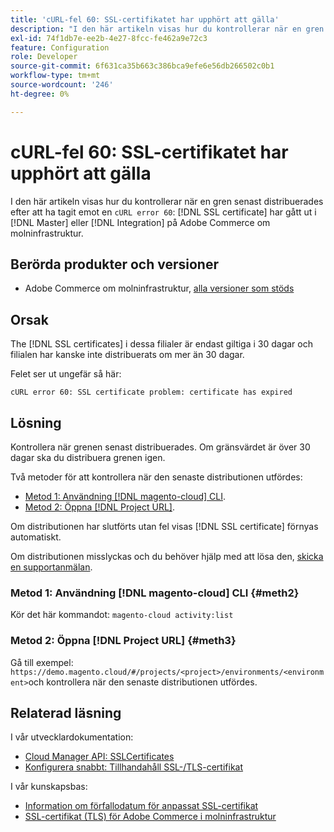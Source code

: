 ```yaml
---
title: 'cURL-fel 60: SSL-certifikatet har upphört att gälla'
description: "I den här artikeln visas hur du kontrollerar när en gren senast distribuerades efter att ha fått ett cURL-fel 60: SSL-certifikatet har upphört att gälla i huvud- eller integreringsgrenarna på Adobe Commerce i molninfrastrukturen."
exl-id: 74f1db7e-ee2b-4e27-8fcc-fe462a9e72c3
feature: Configuration
role: Developer
source-git-commit: 6f631ca35b663c386bca9efe6e56db266502c0b1
workflow-type: tm+mt
source-wordcount: '246'
ht-degree: 0%

---
```


# cURL-fel 60: SSL-certifikatet har upphört att gälla

I den här artikeln visas hur du kontrollerar när en gren senast distribuerades efter att ha tagit emot en `cURL error 60`: [!DNL SSL certificate] har gått ut i [!DNL Master] eller [!DNL Integration] på Adobe Commerce om molninfrastruktur.

## Berörda produkter och versioner

* Adobe Commerce om molninfrastruktur, [alla versioner som stöds](https://magento.com/sites/default/files/magento-software-lifecycle-policy.pdf)

## Orsak

The [!DNL SSL certificates] i dessa filialer är endast giltiga i 30 dagar och filialen har kanske inte distribuerats om mer än 30 dagar.

Felet ser ut ungefär så här:

```cURL
cURL error 60: SSL certificate problem: certificate has expired
```

## Lösning

Kontrollera när grenen senast distribuerades. Om gränsvärdet är över 30 dagar ska du distribuera grenen igen.

Två metoder för att kontrollera när den senaste distributionen utfördes:

* [Metod 1: Användning [!DNL magento-cloud] CLI](#meth2).
* [Metod 2: Öppna [!DNL Project URL]](#meth3).

Om distributionen har slutförts utan fel visas [!DNL SSL certificate] förnyas automatiskt.

Om distributionen misslyckas och du behöver hjälp med att lösa den, [skicka en supportanmälan](https://experienceleague.adobe.com/docs/commerce-knowledge-base/kb/help-center-guide/magento-help-center-user-guide.html#submit-ticket).

### Metod 1: Användning [!DNL magento-cloud] CLI {#meth2}

Kör det här kommandot: `magento-cloud activity:list`

### Metod 2: Öppna [!DNL Project URL] {#meth3}

Gå till exempel: `https://demo.magento.cloud/#/projects/<project>/environments/<environment>`och kontrollera när den senaste distributionen utfördes.

## Relaterad läsning

I vår utvecklardokumentation:

* [Cloud Manager API: SSLCertificates](https://developer.adobe.com/experience-cloud/cloud-manager/reference/api/#tag/SSLCertificates)
* [Konfigurera snabbt: Tillhandahåll SSL-/TLS-certifikat](https://devdocs.magento.com/cloud/cdn/configure-fastly.html#provision-ssltls-certificates)

I vår kunskapsbas:

* [Information om förfallodatum för anpassat SSL-certifikat](https://experienceleague.adobe.com/docs/commerce-knowledge-base/kb/troubleshooting/miscellaneous/custom-ssl-certificate-expiration-information.html)
* [SSL-certifikat (TLS) för Adobe Commerce i molninfrastruktur](https://experienceleague.adobe.com/docs/commerce-knowledge-base/kb/how-to/ssl-tls-certificates-for-magento-commerce-cloud-faq.html)

